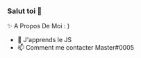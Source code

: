 ### Salut toi 👋
✨ A Propos De Moi : )
- 📐 J'apprends le JS
- 📫 Comment me contacter Master#0005
<!--
**Im2Master/Im2Master** is a ✨ _special_ ✨ repository because its `README.md` (this file) appears on your GitHub profile.

Here are some ideas to get you started:

- 📐 J'apprends le JS
- 📫 Comment me contacter Master#0005
-->
